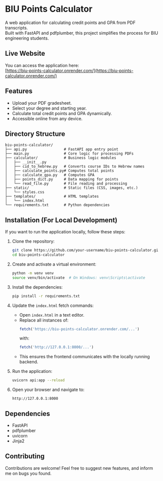 # BIU Points Calculator

A web application for calculating credit points and GPA from PDF transcripts.  
Built with FastAPI and pdfplumber, this project simplifies the process for BIU engineering students.

## Live Website

You can access the application here:  
[https://biu-points-calculator.onrender.com/](https://biu-points-calculator.onrender.com/)

## Features

- Upload your PDF gradesheet.
- Select your degree and starting year.
- Calculate total credit points and GPA dynamically.
- Accessible online from any device.

## Directory Structure

```
biu-points-calculator/
├── api.py                 # FastAPI app entry point
├── main.py                # Core logic for processing PDFs
├── calculator/            # Business logic modules
│   ├── __init__.py
│   ├── cid_to_hebrew.py   # Converts course IDs to Hebrew names
│   ├── calculate_points.py# Computes total points
│   ├── calculate_gpa.py   # Computes GPA
│   ├── points_dict.py     # Data mapping for points
│   └── read_file.py       # File reading and processing
├── static/                # Static files (CSS, images, etc.)
│   └── styles.css
├── templates/             # HTML templates
│   └── index.html
└── requirements.txt       # Python dependencies
```

## Installation (For Local Development)

If you want to run the application locally, follow these steps:

1. Clone the repository:
   ```bash
   git clone https://github.com/your-username/biu-points-calculator.git
   cd biu-points-calculator
   ```

2. Create and activate a virtual environment:
   ```bash
   python -m venv venv
   source venv/bin/activate  # On Windows: venv\Scripts\activate
   ```

3. Install the dependencies:
   ```bash
   pip install -r requirements.txt
   ```

4. Update the `index.html` fetch commands:
   - Open `index.html` in a text editor.
   - Replace all instances of:
     ```javascript
     fetch('https://biu-points-calculator.onrender.com/...')
     ```
     with:
     ```javascript
     fetch('http://127.0.0.1:8000/...')
     ```
   - This ensures the frontend communicates with the locally running backend.

5. Run the application:
   ```bash
   uvicorn api:app --reload
   ```

6. Open your browser and navigate to:
   ```
   http://127.0.0.1:8000
   ```

## Dependencies

- FastAPI
- pdfplumber
- uvicorn
- Jinja2

## Contributing

Contributions are welcome! Feel free to suggest new features, and inform me on bugs you found.


